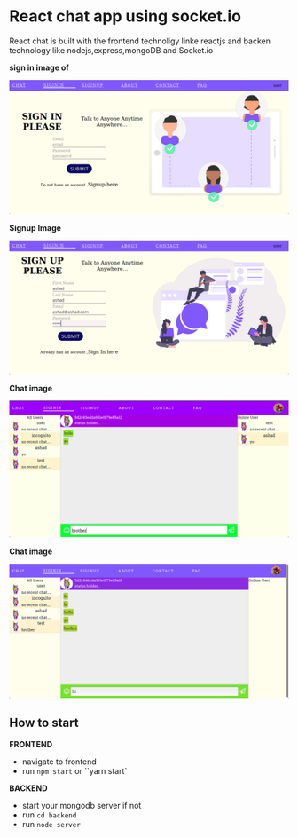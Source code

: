 # React chat app using socket.io

React chat is built with the frontend technoligy linke reactjs
and backen technology like nodejs,express,mongoDB and Socket.io

**sign in image of**

![Signin image](./images/signin.png)

**Signup Image**

![SignUp image](./images/signup.png)

**Chat image**

![SignUp image](./images/chat.png)

**Chat image**

![SignUp image](./images/chat2.png)

## How to start

**FRONTEND**

- navigate to frontend
- run `npm start` or ``yarn start`

**BACKEND**

- start your mongodb server if not
- run `cd backend`
- run `node server`
